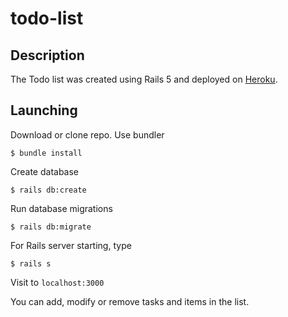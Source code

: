 # todo-list

## Description

The Todo list was created using Rails 5 and deployed on [Heroku](https://todolistrails5.herokuapp.com/).

## Launching

Download or clone repo. Use bundler

```
$ bundle install
```

Create database

```
$ rails db:create
```

Run database migrations

```
$ rails db:migrate
```

For Rails server starting, type

```
$ rails s
```

Visit to `localhost:3000`

You can add, modify or remove tasks and items in the list.

